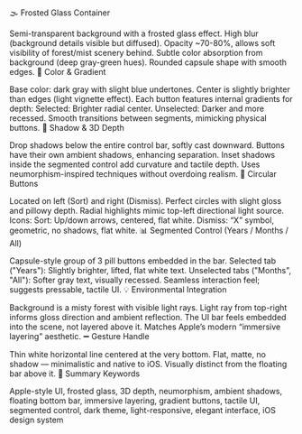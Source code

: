 🌫️ Frosted Glass Container

Semi-transparent background with a frosted glass effect.
High blur (background details visible but diffused).
Opacity ~70-80%, allows soft visibility of forest/mist scenery behind.
Subtle color absorption from background (deep gray-green hues).
Rounded capsule shape with smooth edges.
🎨 Color & Gradient

Base color: dark gray with slight blue undertones.
Center is slightly brighter than edges (light vignette effect).
Each button features internal gradients for depth:
Selected: Brighter radial center.
Unselected: Darker and more recessed.
Smooth transitions between segments, mimicking physical buttons.
🧿 Shadow & 3D Depth

Drop shadows below the entire control bar, softly cast downward.
Buttons have their own ambient shadows, enhancing separation.
Inset shadows inside the segmented control add curvature and tactile depth.
Uses neumorphism-inspired techniques without overdoing realism.
🔘 Circular Buttons

Located on left (Sort) and right (Dismiss).
Perfect circles with slight gloss and pillowy depth.
Radial highlights mimic top-left directional light source.
Icons:
Sort: Up/down arrows, centered, flat white.
Dismiss: “X” symbol, geometric, no shadows, flat white.
📊 Segmented Control (Years / Months / All)

Capsule-style group of 3 pill buttons embedded in the bar.
Selected tab ("Years"):
Slightly brighter, lifted, flat white text.
Unselected tabs ("Months", "All"):
Softer gray text, visually recessed.
Seamless interaction feel; suggests pressable, tactile UI.
💡 Environmental Integration

Background is a misty forest with visible light rays.
Light ray from top-right informs gloss direction and ambient reflection.
The UI bar feels embedded into the scene, not layered above it.
Matches Apple’s modern “immersive layering” aesthetic.
➖ Gesture Handle

Thin white horizontal line centered at the very bottom.
Flat, matte, no shadow — minimalistic and native to iOS.
Visually distinct from the floating bar above it.
🧠 Summary Keywords

Apple-style UI, frosted glass, 3D depth, neumorphism, ambient shadows, floating bottom bar, immersive layering, gradient buttons, tactile UI, segmented control, dark theme, light-responsive, elegant interface, iOS design system

